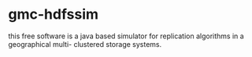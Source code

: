 # gmc-hdfssim
this free software is a java based simulator for replication algorithms in a geographical multi- clustered storage systems.
